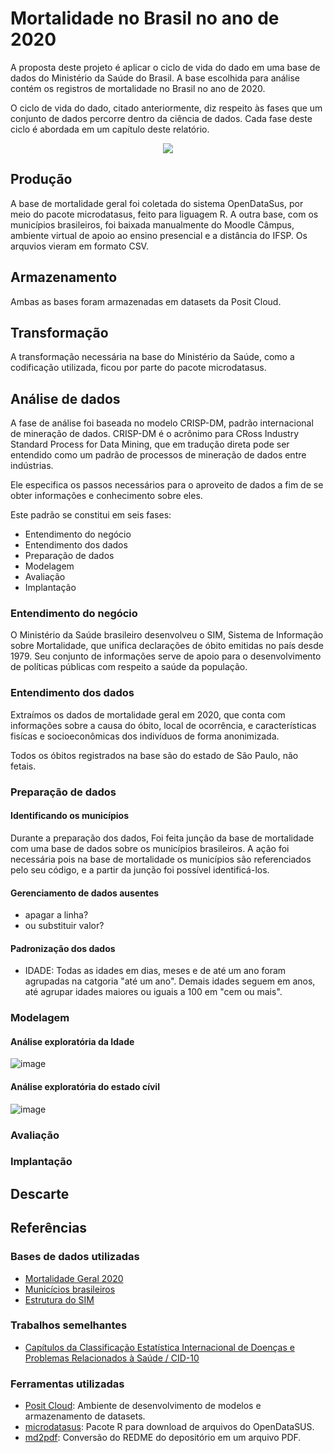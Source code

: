 # Mortalidade no Brasil no ano de 2020

A proposta deste projeto é aplicar o ciclo de vida do dado em uma base de dados do Ministério da Saúde do Brasil. A base escolhida para análise contém os registros de mortalidade no Brasil no ano de 2020.

O ciclo de vida do dado, citado anteriormente, diz respeito às fases que um conjunto de dados percorre dentro da ciência de dados. Cada fase deste ciclo é abordada em um capítulo deste relatório.

<p align="center">
  <img src="https://github.com/MQ-J/analise_dados_mortalidade/assets/61765516/cde2974a-a80d-4d9a-acb8-900233792a2d" />
</p>

## Produção
A base de mortalidade geral foi coletada do sistema OpenDataSus, por meio do pacote microdatasus, feito para liguagem R. A outra base, com os municípios brasileiros, foi baixada manualmente do Moodle Câmpus, ambiente virtual de apoio ao ensino presencial e a distância do IFSP.
Os arquvios vieram em formato CSV.

## Armazenamento
Ambas as bases foram armazenadas em datasets da Posit Cloud.

## Transformação
A transformação necessária na base do Ministério da Saúde, como a codificação utilizada, ficou por parte do pacote microdatasus.

## Análise de dados
A fase de análise foi baseada no modelo CRISP-DM, padrão internacional de mineração de dados. CRISP-DM é o acrônimo para CRoss Industry Standard Process for Data Mining, que em tradução direta pode ser entendido como um padrão de processos de mineração de dados entre indústrias.

Ele especifica os passos necessários para o aproveito de dados a fim de se obter informações e conhecimento sobre eles.

Este padrão se constitui em seis fases:
- Entendimento do negócio
- Entendimento dos dados
- Preparação de dados
- Modelagem
- Avaliação
- Implantação

### Entendimento do negócio
O Ministério da Saúde brasileiro desenvolveu o SIM, Sistema de Informação sobre Mortalidade, que unifica declarações de óbito emitidas no país desde 1979. Seu conjunto de informações serve de apoio para o desenvolvimento de políticas públicas com respeito a saúde da população.

### Entendimento dos dados
Extraímos os dados de mortalidade geral em 2020, que conta com informações sobre a causa do óbito, local de ocorrência, e características fisícas e socioeconômicas dos indivíduos de forma anonimizada.

Todos os óbitos registrados na base são do estado de São Paulo, não fetais.

### Preparação de dados

#### Identificando os municípios
Durante a preparação dos dados, Foi feita junção da base de mortalidade com uma base de dados sobre os municípios brasileiros. A ação foi necessária pois na base de mortalidade os municípios são referenciados pelo seu código, e a partir da junção foi possível identificá-los.

#### Gerenciamento de dados ausentes
- apagar a linha?
- ou substituir valor?

#### Padronização dos dados
- IDADE: Todas as idades em dias, meses e de até um ano foram agrupadas na catgoria "até um ano". Demais idades seguem em anos, até agrupar idades maiores ou iguais a 100 em "cem ou mais".

### Modelagem

#### Análise exploratória da Idade

![image](https://github.com/MQ-J/analise_dados_mortalidade/assets/61765516/dbacae94-dab0-42fe-a74b-4f9a427c17ad)

#### Análise exploratória do estado cívil

![image](https://github.com/MQ-J/analise_dados_mortalidade/assets/61765516/5b9fc852-f1f4-458f-826b-d176539ac52e)

### Avaliação

### Implantação

## Descarte

## Referências
### Bases de dados utilizadas
- [Mortalidade Geral 2020](https://opendatasus.saude.gov.br/dataset/sim-1979-2019/resource/c622b337-a522-4243-bf19-6c971e809cff)
- [Municícios brasileiros](https://eadcampus.spo.ifsp.edu.br/pluginfile.php/961605/mod_resource/content/2/municipios.csv)
- [Estrutura do SIM](https://diaad.s3.sa-east-1.amazonaws.com/sim/Mortalidade_Geral+-+Estrutura.pdf)
### Trabalhos semelhantes
- [Capítulos da Classificação Estatística Internacional de Doenças e
Problemas Relacionados à Saúde / CID-10](https://www.saude.sc.gov.br/index.php/informacoes-gerais-documentos/video-e-webconferencias/webconferencias-2010/treinamento-sim/3659-manual-mortalidade-2007/file)
### Ferramentas utilizadas
- [Posit Cloud](https://posit.cloud/): Ambiente de desenvolvimento de modelos e armazenamento de datasets.
- [microdatasus](https://github.com/rfsaldanha/microdatasus): Pacote R para download de arquivos do OpenDataSUS.
- [md2pdf](https://md2pdf.netlify.app/): Conversão do REDME do depositório em um arquivo PDF.
